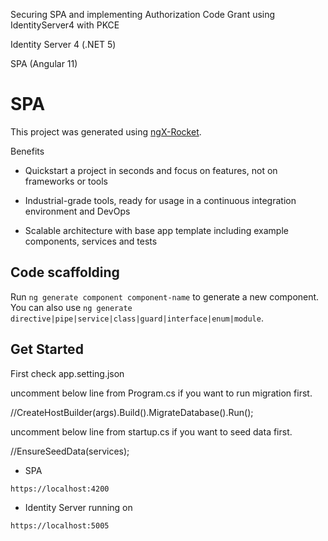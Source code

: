 Securing SPA and implementing Authorization Code Grant using IdentityServer4 with PKCE

Identity Server 4 (.NET 5)

SPA (Angular 11)

# SPA
This project was generated using [ngX-Rocket](https://github.com/ngx-rocket/generator-ngx-rocket).

Benefits

- Quickstart a project in seconds and focus on features, not on frameworks or tools

- Industrial-grade tools, ready for usage in a continuous integration environment and DevOps

- Scalable architecture with base app template including example components, services and tests

## Code scaffolding
Run `ng generate component component-name` to generate a new component. You can also use `ng generate directive|pipe|service|class|guard|interface|enum|module`.

## Get Started

First check app.setting.json

uncomment below line from Program.cs if you want to run migration first.

//CreateHostBuilder(args).Build().MigrateDatabase().Run();

uncomment below line from startup.cs if you want to seed data first.

//EnsureSeedData(services);


- SPA
```
https://localhost:4200
```

- Identity Server running on
```
https://localhost:5005
```
